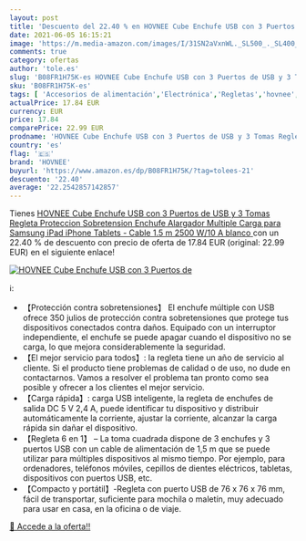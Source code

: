 ```yaml
---
layout: post
title: 'Descuento del 22.40 % en HOVNEE Cube Enchufe USB con 3 Puertos de'
date: 2021-06-05 16:15:21
image: 'https://m.media-amazon.com/images/I/31SN2aVxnWL._SL500_._SL400_.jpg'
comments: true
category: ofertas
author: 'tole.es'
slug: 'B08FR1H75K-es HOVNEE Cube Enchufe USB con 3 Puertos de USB y 3 Tomas...'
sku: 'B08FR1H75K-es'
tags: [ 'Accesorios de alimentación','Electrónica','Regletas','hovnee','ipad','iphone', ]
actualPrice: 17.84 EUR
currency: EUR
price: 17.84
comparePrice: 22.99 EUR
prodname: 'HOVNEE Cube Enchufe USB con 3 Puertos de USB y 3 Tomas Regleta Proteccion Sobretension Enchufe Alargador Multiple Carga para Samsung iPad iPhone Tablets - Cable 1.5 m  2500 W/10 A   blanco '
country: 'es'
flag: '🇪🇸'
brand: 'HOVNEE'
buyurl: 'https://www.amazon.es/dp/B08FR1H75K/?tag=tolees-21'
descuento: '22.40'
average: '22.2542857142857'
---
```


Tienes [HOVNEE Cube Enchufe USB con 3 Puertos de USB y 3 Tomas Regleta Proteccion Sobretension Enchufe Alargador Multiple Carga para Samsung iPad iPhone Tablets - Cable 1.5 m  2500 W/10 A   blanco ](https://www.amazon.es/dp/B08FR1H75K/?tag=tolees-21) con un 22.40 % de descuento con precio de oferta de 17.84 EUR (original: 22.99 EUR) en el siguiente enlace!

[![HOVNEE Cube Enchufe USB con 3 Puertos de](https://m.media-amazon.com/images/I/31SN2aVxnWL._SL500_._SL400_.jpg)](https://www.amazon.es/dp/B08FR1H75K/?tag=tolees-21)

ℹ️:

- 【Protección contra sobretensiones】 El enchufe múltiple con USB ofrece 350 julios de protección contra sobretensiones que protege tus dispositivos conectados contra daños. Equipado con un interruptor independiente, el enchufe se puede apagar cuando el dispositivo no se carga, lo que mejora considerablemente la seguridad.
- 【El mejor servicio para todos】: la regleta tiene un año de servicio al cliente. Si el producto tiene problemas de calidad o de uso, no dude en contactarnos. Vamos a resolver el problema tan pronto como sea posible y ofrecer a los clientes el mejor servicio.
- 【Carga rápida】: carga USB inteligente, la regleta de enchufes de salida DC 5 V 2,4 A, puede identificar tu dispositivo y distribuir automáticamente la corriente, ajustar la corriente, alcanzar la carga rápida sin dañar el dispositivo.
- 【Regleta 6 en 1】 – La toma cuadrada dispone de 3 enchufes y 3 puertos USB con un cable de alimentación de 1,5 m que se puede utilizar para múltiples dispositivos al mismo tiempo. Por ejemplo, para ordenadores, teléfonos móviles, cepillos de dientes eléctricos, tabletas, dispositivos con puertos USB, etc.
- 【Compacto y portátil】-Regleta con puerto USB de 76 x 76 x 76 mm, fácil de transportar, suficiente para mochila o maletín, muy adecuado para usar en casa, en la oficina o de viaje.

[🛒 Accede a la oferta!!](https://www.amazon.es/dp/B08FR1H75K/?tag=tolees-21)
